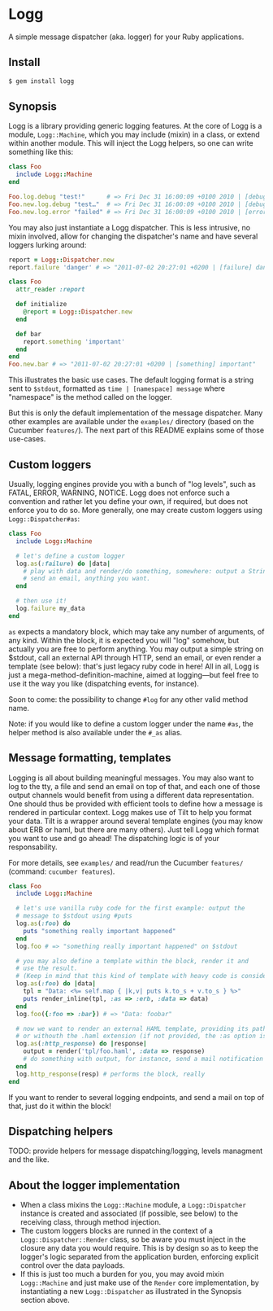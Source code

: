 # Logg

A simple message dispatcher (aka. logger) for your Ruby applications.

## Install

``` bash
$ gem install logg
```

## Synopsis

Logg is a library providing generic logging features. At the core of Logg is a module, `Logg::Machine`, which you may include (mixin) in a class, or extend within another module. This will inject the Logg helpers, so one can write something like this:

``` ruby
class Foo
  include Logg::Machine
end

Foo.log.debug "test!"      # => Fri Dec 31 16:00:09 +0100 2010 | [debug] test!
Foo.new.log.debug "test…"  # => Fri Dec 31 16:00:09 +0100 2010 | [debug] test…
Foo.new.log.error "failed" # => Fri Dec 31 16:00:09 +0100 2010 | [error] failed
```

You may also just instantiate a Logg dispatcher. This is less intrusive, no
mixin involved, allow for changing the dispatcher's name and have several
loggers lurking around:

``` ruby
report = Logg::Dispatcher.new
report.failure 'danger' # => "2011-07-02 20:27:01 +0200 | [failure] danger"
```

``` ruby
class Foo
  attr_reader :report

  def initialize
    @report = Logg::Dispatcher.new
  end

  def bar
    report.something 'important'
  end
end
Foo.new.bar # => "2011-07-02 20:27:01 +0200 | [something] important"
```

This illustrates the basic use cases. The default logging format is a string
sent to `$stdout`, formatted as `time | [namespace] message` where "namespace" is the method called on the logger.

But this is only the default implementation of the message dispatcher. Many other examples are available under the `examples/` directory (based on the Cucumber `features/`). The next part of this README explains some of those use-cases.

## Custom loggers

Usually, logging engines provide you with a bunch of "log levels", such as FATAL, ERROR, WARNING, NOTICE. Logg does not enforce such a convention and rather let you define your own, if required, but does not enforce you to do so. More generally, one may create custom loggers using `Logg::Dispatcher#as`:

``` ruby
class Foo
  include Logg::Machine

  # let's define a custom logger
  log.as(:failure) do |data|
    # play with data and render/do something, somewhere: output a String,
    # send an email, anything you want.
  end

  # then use it!
  log.failure my_data
end
```

`as` expects a mandatory block, which may take any number of arguments, of any kind. Within the block, it is expected you will "log" somehow, but actually you are free to perform anything. You may output a simple string on $stdout, call an external API through HTTP, send an email, or even render a template (see below): that's just legacy ruby code in here! All in all, Logg is just a mega-method-definition-machine, aimed at logging—but feel free to use it the way you like (dispatching events, for instance).

Soon to come: the possibility to change `#log` for any other valid method name.

Note: if you would like to define a custom logger under the name `#as`, the helper method is also available under the `#_as` alias.

## Message formatting, templates

Logging is all about building meaningful messages. You may also want to log to the tty, a file and send an email on top of that, and each one of those output channels would benefit from using a different data representation. One should thus be provided with efficient tools to define how a message is rendered in particular context. Logg makes use of Tilt to help you format your data. Tilt is a wrapper around several template engines (you may know about ERB or haml, but there are many others). Just tell Logg which format you want to use and go ahead! The dispatching logic is of your responsability.

For more details, see `examples/` and read/run the Cucumber `features/` (command: `cucumber features`).

``` ruby
class Foo
  include Logg::Machine

  # let's use vanilla ruby code for the first example: output the
  # message to $stdout using #puts
  log.as(:foo) do
    puts "something really important happened"
  end
  log.foo # => "something really important happened" on $stdout

  # you may also define a template within the block, render it and
  # use the result.
  # (Keep in mind that this kind of template with heavy code is considered bad practice ;))
  log.as(:foo) do |data|
    tpl = "Data: <%= self.map { |k,v| puts k.to_s + v.to_s } %>"
    puts render_inline(tpl, :as => :erb, :data => data)
  end
  log.foo({:foo => :bar}) # => "Data: foobar"

  # now we want to render an external HAML template, providing its path with
  # or withouth the .haml extension (if not provided, the :as option is mandatory)
  log.as(:http_response) do |response|
    output = render('tpl/foo.haml', :data => response)
    # do something with output, for instance, send a mail notification when not a 200
  end
  log.http_response(resp) # performs the block, really
end
```

If you want to render to several logging endpoints, and send a mail on top of that, just do it within the block!

## Dispatching helpers

TODO: provide helpers for message dispatching/logging, levels managment and the like.

## About the logger implementation

  * When a class mixins the `Logg::Machine` module, a `Logg::Dispatcher` instance
is created and associated (if possible, see below) to the receiving class,
through method injection.
  * The custom loggers blocks are runned in the context
of a `Logg::Dispatcher::Render` class, so be aware you must inject in the
closure any data you would require. This is by design so as to keep the
logger's logic separated from the application burden, enforcing explicit
control over the data payloads.
  * If this is just too much a burden for you, you
may avoid mixin `Logg::Machine` and just make use of the `Render` core
implementation, by instantiating a new `Logg::Dispatcher` as illustrated in
the Synopsis section above.

